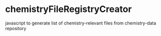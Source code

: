 # chemistryFileRegistryCreator
javascript to generate list of chemistry-relevant files from chemistry-data repository
